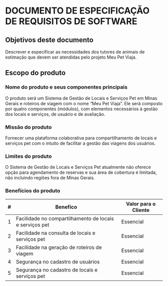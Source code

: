 # DOCUMENTO DE ESPECIFICAÇÃO DE REQUISITOS DE SOFTWARE

## Objetivos deste documento
Descrever e especificar as necessidades dos tutores de animais de estimação que devem ser atendidas pelo projeto Meu Pet Viaja.

## Escopo do produto

### Nome do produto e seus componentes principais
O produto será um Sistema de Gestão de Locais e Serviços Pet em Minas Gerais e roteiros de viagem com o nome “Meu Pet Viaja”. Ele será composto por quatro componentes (módulos), com elementos necessários à gestão dos locais e serviços, de usuário e de avaliação.
### Missão do produto
Fornecer uma plataforma colaborativa para compartilhamento de locais e serviços pet com o intuito de facilitar a gestão das viagens dos usuários.
### Limites do produto
O Sistema de Gestão de Locais e Serviços Pet atualmente não oferece opção para agendamento de reservas e sua área de cobertura é limitada, não incluindo regiões fora de Minas Gerais.
### Benefícios do produto
|#    | Benefíco | Valor para o Cliente |
|------|------------------------|------------|
|1| Facilidade no compartilhamento de locais e serviços pet | Essencial |
|2| Facilidade na consulta de locais e serviços pet | Essencial |
|3| Facilidade na geração de roteiros de viagem | Essencial|  
|4| Segurança no cadastro de usuários | Essencial |   
|5| Segurança no cadastro de locais e serviços pet  | Essencial | 
